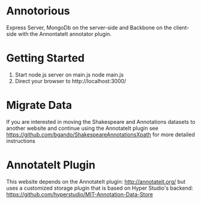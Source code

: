 Annotorious
===========

Express Server, MongoDb on the server-side and Backbone on the client-side with the AnnontateIt annotator plugin.

Getting Started
===========

1. Start node.js server on main.js
    node main.js
2. Direct your browser to http://localhost:3000/

Migrate Data
===========
If you are interested in moving the Shakespeare and Annotations datasets to another website and continue using the AnnotateIt plugin see https://github.com/bgando/ShakespeareAnnotationsXpath for more detailed instructions

AnnotateIt Plugin
===========
This website depends on the AnnotateIt plugin: http://annotateit.org/
but uses a customized storage plugin that is based on Hyper Studio's backend: https://github.com/hyperstudio/MIT-Annotation-Data-Store

